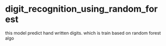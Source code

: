 # digit_recognition_using_random_forest
this model predict hand written digits. which is train based on random forest algo
